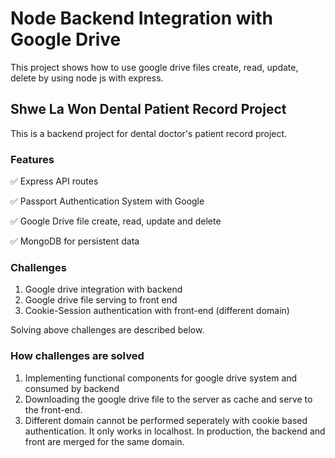 # Node Backend Integration with Google Drive 
This project shows how to use google drive files create, read, update, delete by using node js with express. 
## Shwe La Won Dental Patient Record Project 
This is a backend project for dental doctor's patient record project.
### Features
✅ Express API routes

✅ Passport Authentication System with Google

✅ Google Drive file create, read, update and delete

✅ MongoDB for persistent data

### Challenges
1. Google drive integration with backend
2. Google drive file serving to front end 
3. Cookie-Session authentication with front-end (different domain)

Solving above challenges are described below. 

### How challenges are solved
1. Implementing functional components for google drive system and consumed by backend
2. Downloading the google drive file to the server as cache and serve to the front-end.
3. Different domain cannot be performed seperately with cookie based authentication. It only works in localhost. In production, the backend and front are merged for the same domain. 

